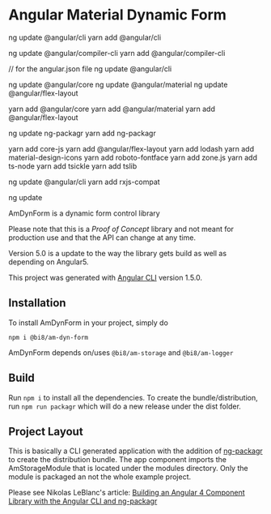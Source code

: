 # Angular Material Dynamic Form

ng update @angular/cli
yarn add @angular/cli

ng update @angular/compiler-cli
yarn add @angular/compiler-cli

// for the angular.json file
ng update @angular/cli


ng update @angular/core
ng update @angular/material
ng update @angular/flex-layout

yarn add @angular/core
yarn add @angular/material
yarn add @angular/flex-layout

ng update ng-packagr
yarn add ng-packagr






yarn add core-js
yarn add @angular/flex-layout
yarn add lodash
yarn add material-design-icons
yarn add roboto-fontface
yarn add zone.js
yarn add ts-node
yarn add tsickle
yarn add tslib

ng update @angular/cli
yarn add rxjs-compat

ng update

AmDynForm is a dynamic form control library  

Please note that this is a *Proof of Concept* library and not meant for production use and that the API can 
change at any time.

Version 5.0 is a update to the way the library gets build as well as depending on Angular5.

This project was generated with [Angular CLI](https://github.com/angular/angular-cli) version 1.5.0.

## Installation

To install AmDynForm in your project, simply do

```
npm i @bi8/am-dyn-form
```  

AmDynForm depends on/uses ```@bi8/am-storage``` and ```@bi8/am-logger```


## Build

Run `npm i` to install all the dependencies. To create the bundle/distribution, run `npm run packagr`
which will do a new release under the dist folder. 

## Project Layout
This is basically a CLI generated application with the addition of [ng-packagr](https://www.npmjs.com/package/ng-packagr) to create the distribution 
bundle.  The app component imports the AmStorageModule that is located under the modules directory.  Only the module is packaged
an not the whole example project.  

Please see Nikolas LeBlanc's article: [Building an Angular 4 Component Library with the Angular CLI and ng-packagr](https://medium.com/@ngl817/building-an-angular-4-component-library-with-the-angular-cli-and-ng-packagr-53b2ade0701e) 

